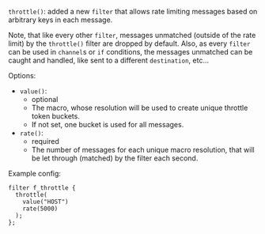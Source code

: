 `throttle()`: added a new `filter` that allows rate limiting messages based on arbitrary keys in each message.

Note, that like every other `filter`, messages unmatched (outside of the rate limit) by the `throttle()` filter are
dropped by default. Also, as every `filter` can be used in `channel`s or `if` conditions, the messages unmatched
can be caught and handled, like sent to a different `destination`, etc...

Options:
  * `value()`:
    * optional
    * The macro, whose resolution will be used to create unique throttle token buckets.
    * If not set, one bucket is used for all messages.
  * `rate()`:
    * required
    * The number of messages for each unique macro resolution, that will be let through (matched) by the filter each second.

Example config:
```
filter f_throttle {
  throttle(
    value("HOST")
    rate(5000)
  );
};
```
